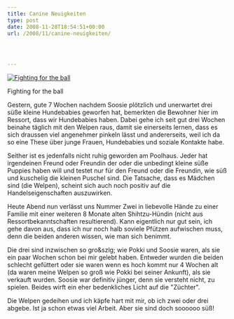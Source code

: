 ```yaml
---
title: Canine Neuigkeiten
type: post
date: 2008-11-28T18:54:51+00:00
url: /2008/11/canine-neuigkeiten/




---
```

<div class="flickr">
  <a href="http://www.flickr.com/photos/schreibblogade/3065178735/" title="Fighting for the ball"><img src="//farm4.static.flickr.com/3204/3065178735_caa0a1e8cd.jpg" alt="Fighting for the ball" /></a></p>

  <p>
    Fighting for the ball
  </p>
</div>

Gestern, gute 7 Wochen nachdem Soosie plötzlich und unerwartet drei süße kleine Hundebabies geworfen hat, bemerkten die Bewohner hier im Ressort, dass wir Hundebabies haben. Dabei gehe ich seit gut drei Wochen beinahe täglich mit den Welpen raus, damit sie einerseits lernen, dass es sich draussen viel angenehmer pinkeln lässt und andererseits, weil ich da so eine These über junge Frauen, Hundebabies und soziale Kontakte habe.

Seither ist es jedenfalls nicht ruhig geworden am Poolhaus. Jeder hat irgendeinen Freund oder Freundin der oder die unbedingt kleine süße Puppies haben will und testet nur für den Freund oder die Freundin, wie süß und kuschelig die kleinen Puschel sind. Die Tatsache, dass es Mädchen sind (die Welpen), scheint sich auch noch positiv auf die Handelseigenschaften auszuwirken.

Heute Abend nun verlässt uns Nummer Zwei in liebevolle Hände zu einer Familie mit einer weiteren 8 Monate alten Shihtzu-Hündin (nicht aus Ressortbekanntschaften resultierend). Kann eigentlich nur gut sein, ich gehe davon aus, dass ich nur noch halb soviele Pfützen aufwischen muss, denn die beiden anderen wissen, wie man sich benimmt.

Die drei sind inzwischen so gro&szlg; wie Pokki und Soosie waren, als sie ein paar Wochen schon bei mir gelebt haben. Entweder wurden die beiden schlecht gefüttert oder sie waren wenn es hoch kommt nur 4 Wochen alt (da waren meine Welpen so groß wie Pokki bei seiner Ankunft), als sie verkauft wurden. Soosie war definitiv jünger, denn sie versteht nicht, zu spielen. Beides wirft ein eher bedenkliches Licht auf die "Züchter".

Die Welpen gedeihen und ich käpfe hart mit mir, ob ich zwei oder drei abgebe. Ist ja schon etwas viel Arbeit. Aber sie sind doch soooooo süß!
